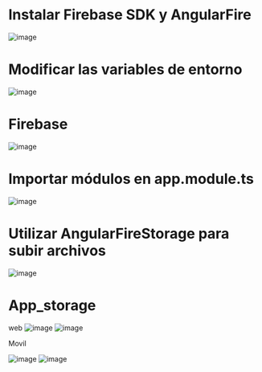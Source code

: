 #   Instalar Firebase SDK y AngularFire
![image](https://github.com/JaredVS777/App_storage/assets/126533404/a3462e76-c5d8-46ae-88b7-ba9f2739d347)

# Modificar las variables de entorno
![image](https://github.com/JaredVS777/App_storage/assets/126533404/046a0d6c-234b-477f-ab91-9d7cf2d566dc)

# Firebase
![image](https://github.com/JaredVS777/App_storage/assets/126533404/31807ebb-ad04-4af8-8484-6d70c4d6d915)

# Importar módulos en app.module.ts
![image](https://github.com/JaredVS777/App_storage/assets/126533404/4bcdadba-4677-4e09-98e6-47f43d949420)

# Utilizar AngularFireStorage para subir archivos
![image](https://github.com/JaredVS777/App_storage/assets/126533404/638d866b-1c36-4953-a199-3a4ee3853258)


# App_storage
web
![image](https://github.com/JaredVS777/App_storage/assets/126533404/a8514082-ce43-4f49-91b9-c553c06d3add)
![image](https://github.com/JaredVS777/App_storage/assets/126533404/0e9ed61a-c85b-4f5f-b102-cbb339f4ae0d)


Movil

![image](https://github.com/JaredVS777/App_storage/assets/126533404/cb72acdc-85d5-4c2c-b5fe-5ff418ee67fb)
![image](https://github.com/JaredVS777/App_storage/assets/126533404/3ff8bab2-dbec-4d56-b750-4f0e8dbba5b1)


